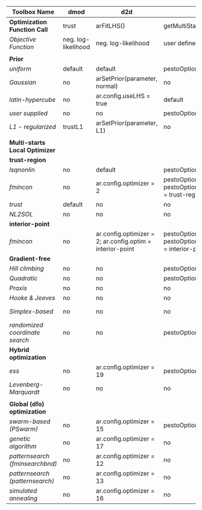 | Toolbox Name                     | dmod                | d2d                                                       | PESTO                                                                                                          | Copasi       |
|----------------------------------|---------------------|-----------------------------------------------------------|----------------------------------------------------------------------------------------------------------------|--------------|
| **Optimization Function Call**   | trust               | arFitLHS()                                                | getMultiStarts()                                                                                               | Optimization |
| *Objective Function*             | neg. log-likelihood | neg. log-likelihood                                       | user defined function                                                                                          |              |
|                                  |                     |                                                           |                                                                                                                |              |
| **Prior**                        |                     |                                                           |                                                                                                                |              |
| *uniform*                        | default             | default                                                   | pestoOptions.proposal = uniform                                                                                | default      |
| *Gaussian*                       | no                  | arSetPrior(parameter, normal)                             | no                                                                                                             | no           |
| *latin-hypercube*                | no                  | ar.config.useLHS = true                                   | default                                                                                                        | no           |
| *user supplied*                  | no                  | no                                                        | pestoOptions.proposal = user-supplied                                                                          | no           |
| *L1 - regularized*               | trustL1             | arSetPrior(parameter, L1)                                 | no                                                                                                             | no           |
|                                  |                     |                                                           |                                                                                                                |              |
| **Multi-starts Local Optimizer** |                     |                                                           |                                                                                                                |              |
| **trust-region**                 |                     |                                                           |                                                                                                                |              |
| *lsqnonlin*                      | no                  | default                                                   | pestoOptions.localOptimizer = lsqnonlin;                                                                       | no           |
| *fmincon*                        | no                  | ar.config.optimizer = 2                                   | pestoOptions.localOptimizer = fmincon; pestoOptions.localOptimizerOptions.algorithm = trust-region-reflective; | no           |
| *trust*                          | default             | no                                                        | no                                                                                                             | no           |
| *NL2SOL*                         | no                  | no                                                        | no                                                                                                             |              |
| **interior-point**               |                     |                                                           |                                                                                                                |              |
| *fmincon*                        | no                  | ar.config.optimizer = 2; ar.config.optim = interior-point | pestoOptions.localOptimizer = fmincon; pestoOptions.localOptimizerOptions.algorithm = interior-point;          | no           |
| **Gradient-free**                |                     |                                                           |                                                                                                                |              |
| *Hill climbing*                  | no                  | no                                                        | pestoOptions.localOptimizer = dhc                                                                              | no           |
| *Quadratic*                      | no                  | no                                                        | pestoOptions.localOptimizer = bobyqa                                                                           | no           |
| *Praxis*                         | no                  | no                                                        | no                                                                                                             |              |
| *Hooke & Jeeves*                 | no                  | no                                                        | no                                                                                                             |              |
| *Simplex-based*                  | no                  | no                                                        | no                                                                                                             | Nelder-Mead  |
| *randomized coordinate search*   | no                  | no                                                        | pestoOptions.localOptimizer = rcs                                                                              |              |
| **Hybrid optimization**          |                     |                                                           |                                                                                                                |              |
| *ess*                            | no                  | ar.config.optimizer = 19                                  | pestoOptions.localOptimizer = meigo-ess                                                                        | no           |
| *Levenberg-Marquardt*            | no                  | no                                                        | no                                                                                                             |              |
|                                  |                     |                                                           |                                                                                                                |              |
| **Global (dfo) optimization**    |                     |                                                           |                                                                                                                |              |
| *swarm-based (PSwarm)*           | no                  | ar.config.optimizer = 15                                  | pestoOptions.localOptimizer = pswarm                                                                           |              |
| *genetic algorithm*              | no                  | ar.config.optimizer = 17                                  | no                                                                                                             | default      |
| *patternsearch (fminsearchbnd)*  | no                  | ar.config.optimizer = 12                                  | no                                                                                                             | no           |
| *patternsearch (patternsearch)*  | no                  | ar.config.optimizer = 13                                  | no                                                                                                             | no           |
| *simulated annealing*            | no                  | ar.config.optimizer = 16                                  | no                                                                                                             |              |
